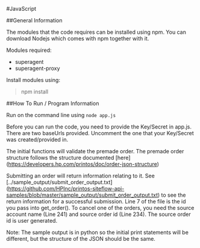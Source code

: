 #JavaScript

##General Information

The modules that the code requires can be installed using npm. You can download Nodejs which comes with npm together with it.

Modules required:
* superagent
* superagent-proxy

Install modules using:
> npm install

##How To Run / Program Information

Run on the command line using ```node app.js```

Before you can run the code, you need to provide the Key/Secret in app.js. There are two baseUrls provided. Uncomment the one that your Key/Secret was created/provided in.

The initial functions will validate the premade order. The premade order structure follows the structure documented [here] (https://developers.hp.com/printos/doc/order-json-structure) 

Submitting an order will return information relating to it. See [../sample_output/submit_order_output.txt] (https://github.com/HPInc/printos-siteflow-api-samples/blob/master/sample_output/submit_order_output.txt) to see the return information for a successful submission. Line 7 of the file is the id you pass into get_order(). To cancel one of the orders, you need the source account name (Line 241) and source order id (Line 234). The source order id is user generated.

Note: The sample output is in python so the initial print statements will be different, but the structure of the JSON should be the same.
